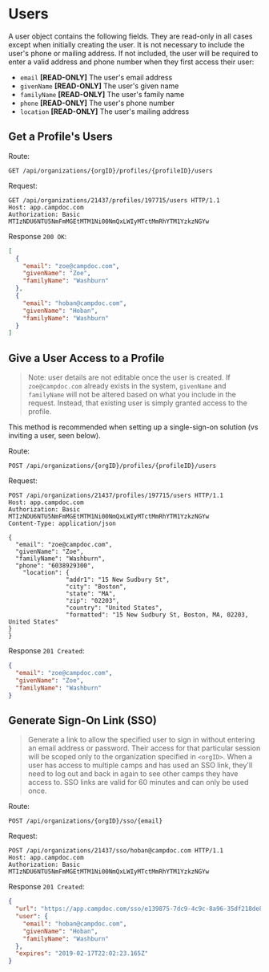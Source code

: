 # Users

A user object contains the following fields.  They are read-only in all cases except when initially creating the user. It is not necessary to include the user's phone or mailing address. If not included, the user will be required to enter a valid address and phone number when they first access their user:

- `email` **[READ-ONLY]** The user's email address
- `givenName` **[READ-ONLY]** The user's given name
- `familyName` **[READ-ONLY]** The user's family name
- `phone` **[READ-ONLY]** The user's phone number
- `location` **[READ-ONLY]** The user's mailing address

## Get a Profile's Users

Route:

```
GET /api/organizations/{orgID}/profiles/{profileID}/users
```

Request:

```
GET /api/organizations/21437/profiles/197715/users HTTP/1.1
Host: app.campdoc.com
Authorization: Basic MTIzNDU6NTU5NmFmMGEtMTM1Ni00NmQxLWIyMTctMmRhYTM1YzkzNGYw
```

Response `200 OK`:

```json
[
  {
    "email": "zoe@campdoc.com",
    "givenName": "Zoe",
    "familyName": "Washburn"
  },
  {
    "email": "hoban@campdoc.com",
    "givenName": "Hoban",
    "familyName": "Washburn"
  }
]
```

## Give a User Access to a Profile

> Note: user details are not editable once the user is created.  If `zoe@campdoc.com` already exists in the system, `givenName` and `familyName` will not be altered based on what you include in the request.  Instead, that existing user is simply granted access to the profile.

This method is recommended when setting up a single-sign-on solution (vs inviting a user, seen below).

Route:

```
POST /api/organizations/{orgID}/profiles/{profileID}/users
```

Request:

```
POST /api/organizations/21437/profiles/197715/users HTTP/1.1
Host: app.campdoc.com
Authorization: Basic MTIzNDU6NTU5NmFmMGEtMTM1Ni00NmQxLWIyMTctMmRhYTM1YzkzNGYw
Content-Type: application/json

{
  "email": "zoe@campdoc.com",
  "givenName": "Zoe",
  "familyName": "Washburn",
  "phone": "6038929300",
    "location": {
                "addr1": "15 New Sudbury St",
                "city": "Boston",
                "state": "MA",
                "zip": "02203",              
                "country": "United States",
                "formatted": "15 New Sudbury St, Boston, MA, 02203, United States"
}
}
```

Response `201 Created`:

```json
{
  "email": "zoe@campdoc.com",
  "givenName": "Zoe",
  "familyName": "Washburn"
}
```

## Generate Sign-On Link (SSO)

> Generate a link to allow the specified user to sign in without entering an email address or password.  Their access for that particular session will be scoped only to the organization specified in `<orgID>`. When a user has access to multiple camps and has used an SSO link, they'll need to log out and back in again to see other camps they have access to.  SSO links are valid for 60 minutes and can only be used once.

Route:

```
POST /api/organizations/{orgID}/sso/{email}
```

Request:

```
POST /api/organizations/21437/sso/hoban@campdoc.com HTTP/1.1
Host: app.campdoc.com
Authorization: Basic MTIzNDU6NTU5NmFmMGEtMTM1Ni00NmQxLWIyMTctMmRhYTM1YzkzNGYw
```

Response `201 Created`:

```json
{
  "url": "https://app.campdoc.com/sso/e139875-7dc9-4c9c-8a96-35df218de8cb",
  "user": {
    "email": "hoban@campdoc.com",
    "givenName": "Hoban",
    "familyName": "Washburn"
  },
  "expires": "2019-02-17T22:02:23.165Z"
}
```
